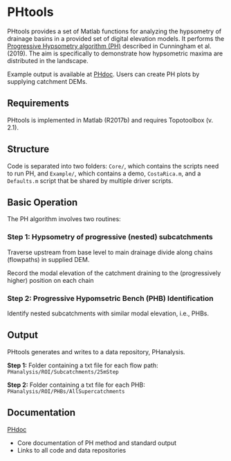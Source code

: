 # PHtools

PHtools provides a set of Matlab functions for analyzing the hypsometry of drainage basins in a provided set of digital elevation models. It performs the [Progressive Hypsometry algorithm (PH)](https://mcunningham917.github.io/PHdoc/Method/) described in Cunningham et al. (2019). The aim is specifically to demonstrate how hypsometric maxima are distributed in the landscape. 

Example output is available at [PHdoc](https://mcunningham917.github.io/PHdoc/). Users can create PH plots by supplying catchment DEMs.

## Requirements

PHtools is implemented in Matlab (R2017b) and requires Topotoolbox (v. 2.1).

## Structure

Code is separated into two folders: `Core/`, which contains the scripts need to run PH, and `Example/`, which contains a demo, `CostaRica.m`, and a `Defaults.m` script that be shared by multiple driver scripts.

## Basic Operation

The PH algorithm involves two routines: 

### Step 1: Hypsometry of progressive (nested) subcatchments 

Traverse upstream from base level to main drainage divide along chains (flowpaths) in supplied DEM.

Record the modal elevation of the catchment draining to the (progressively higher) position on each chain

### Step 2: Progressive Hypomsetric Bench (PHB) Identification

Identify nested subcatchments with similar modal elevation, i.e., PHBs.

## Output

PHtools generates and writes to a data repository, PHanalysis. 

**Step 1:** Folder containing a txt file for each flow path: `PHanalysis/ROI/Subcatchments/25mStep`

**Step 2:** Folder containing a txt file for each PHB: `PHanalysis/ROI/PHBs/AllSupercatchments`

## Documentation

[PHdoc](https://mcunningham917.github.io/PHdoc/)

   - Core documentation of PH method and standard output
   - Links to all code and data repositories
